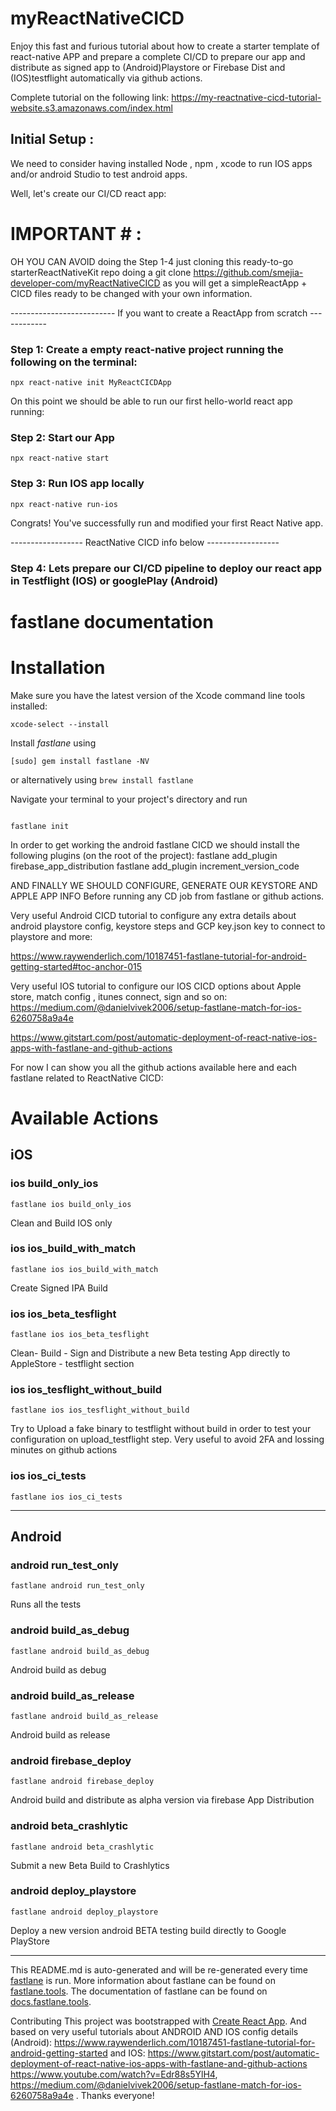 # myReactNativeCICD

Enjoy this fast and furious tutorial about how to create a starter template of react-native APP and prepare a complete CI/CD to prepare our app and distribute as signed app to (Android)Playstore or Firebase Dist and (IOS)testflight automatically via github actions.

Complete tutorial on the following link:
https://my-reactnative-cicd-tutorial-website.s3.amazonaws.com/index.html


## Initial Setup :
We need to consider having installed Node , npm , xcode to run IOS apps and/or android  Studio to test android apps.

Well, let's create our CI/CD react app:

# IMPORTANT # :
OH YOU CAN AVOID doing the Step 1-4 just cloning this ready-to-go starterReactNativeKit repo doing a git clone https://github.com/smejia-developer-com/myReactNativeCICD as you will get a simpleReactApp + CICD files ready to be changed with your own information.


-------------------------- If you want to create a ReactApp from scratch ------------

### Step 1: Create a empty react-native project running the following on the terminal:

```
npx react-native init MyReactCICDApp
```


On this point we should be able to run our first hello-world react app running:

### Step 2: Start our App 
```
npx react-native start
```


### Step 3: Run IOS app locally
```
npx react-native run-ios
```


Congrats! You've successfully run and modified your first React Native app.


------------------  ReactNative CICD info below ------------------

### Step 4: Lets prepare our CI/CD pipeline to deploy our react app in Testflight (IOS) or googlePlay (Android)





fastlane documentation
================
# Installation

Make sure you have the latest version of the Xcode command line tools installed:

```
xcode-select --install
```

Install _fastlane_ using
```
[sudo] gem install fastlane -NV
```
or alternatively using `brew install fastlane`


Navigate your terminal to your project's directory and run
```

fastlane init
```

In order to get working the android fastlane CICD we should install the following plugins (on the root of the project):
fastlane add_plugin firebase_app_distribution
fastlane add_plugin increment_version_code

AND FINALLY WE SHOULD CONFIGURE, GENERATE OUR KEYSTORE AND APPLE APP INFO Before running any CD job from fastlane or github actions.

Very useful Android CICD tutorial to configure any extra details about android playstore config, keystore steps and GCP key.json key to connect to playstore and more:

https://www.raywenderlich.com/10187451-fastlane-tutorial-for-android-getting-started#toc-anchor-015


Very useful IOS tutorial to configure our IOS CICD options about Apple store, match config , itunes connect, sign and so on:
https://medium.com/@danielvivek2006/setup-fastlane-match-for-ios-6260758a9a4e

https://www.gitstart.com/post/automatic-deployment-of-react-native-ios-apps-with-fastlane-and-github-actions

For now I can show you all the github actions available here and each fastlane related to ReactNative CICD:


# Available Actions
## iOS
### ios build_only_ios
```
fastlane ios build_only_ios
```
Clean and Build IOS only
### ios ios_build_with_match
```
fastlane ios ios_build_with_match
```
Create Signed IPA Build
### ios ios_beta_tesflight
```
fastlane ios ios_beta_tesflight
```
Clean- Build - Sign and Distribute a new Beta testing App directly to AppleStore - testflight section 
### ios ios_tesflight_without_build
```
fastlane ios ios_tesflight_without_build
```
Try to Upload a fake binary to testflight without build in order to test your configuration on upload_testflight step. Very useful to avoid 2FA and lossing minutes on github actions
### ios ios_ci_tests
```
fastlane ios ios_ci_tests
```


----

## Android
### android run_test_only
```
fastlane android run_test_only
```
Runs all the tests
### android build_as_debug
```
fastlane android build_as_debug
```
Android build as debug
### android build_as_release
```
fastlane android build_as_release
```
Android build as release
### android firebase_deploy
```
fastlane android firebase_deploy
```
Android build and distribute as alpha version via firebase App Distribution
### android beta_crashlytic
```
fastlane android beta_crashlytic
```
Submit a new Beta Build to Crashlytics
### android deploy_playstore
```
fastlane android deploy_playstore
```
Deploy a new version android BETA testing build directly to Google PlayStore

----

This README.md is auto-generated and will be re-generated every time [fastlane](https://fastlane.tools) is run.
More information about fastlane can be found on [fastlane.tools](https://fastlane.tools).
The documentation of fastlane can be found on [docs.fastlane.tools](https://docs.fastlane.tools).


Contributing
This project was bootstrapped with [Create React App](https://github.com/facebook/create-react-app). And based on very useful tutorials about ANDROID AND IOS config details (Android): https://www.raywenderlich.com/10187451-fastlane-tutorial-for-android-getting-started and IOS: https://www.gitstart.com/post/automatic-deployment-of-react-native-ios-apps-with-fastlane-and-github-actions
https://www.youtube.com/watch?v=Edr88s5YlH4, https://medium.com/@danielvivek2006/setup-fastlane-match-for-ios-6260758a9a4e
. Thanks everyone!

